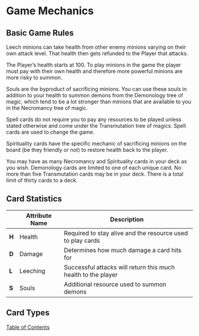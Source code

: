 # __Game Mechanics__

## Basic Game Rules
Leech minions can take health from other enemy minions varying on their own attack level. That health then gets refunded to the Player that attacks. 

The Player’s health starts at 100. To play minions in the game the player must pay with their own health and therefore more powerful minions are more risky to summon.

Souls are the byproduct of sacrificing minions. You can use these souls in addition to your health to summon demons from the Demonology tree of magic, which tend to be a lot stronger than minions that are available to you in the Necromancy tree of magic.

Spell cards do not require you to pay any resources to be played unless stated otherwise and come under the Transmutation tree of magics. Spell cards are used to change the game. 

Spirituality cards have the specific mechanic of sacrificing minions on the board (be they friendly or not) to restore health back to the player.

You may have as many Necromancy and Spirituality cards in your deck as you wish. Demonology cards are limited to one of each unique card. No more than five Transmutation cards may be in your deck. There is a total limit of thirty cards to a deck.

## Card Statistics
|       | Attribute Name | Description                                                   |
|-------|----------------|---------------------------------------------------------------|
| __H__ | Health         | Required to stay alive and the resource used to play cards    |
| __D__ | Damage         | Determines how much damage a card hits for                    |
| __L__ | Leeching       | Successful attacks will return this much health to the player |
| __S__ | Souls          | Additional resource used to summon demons                     |

## Card Types


[Table of Contents](01_table_of_contents.md)

